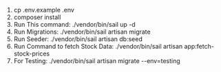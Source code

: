 1. cp .env.example .env
2. composer install
3. Run This command:  ./vendor/bin/sail up -d 
4. Run Migrations: ./vendor/bin/sail artisan migrate
5. Run Seeder: ./vendor/bin/sail artisan db:seed
6. Run Command to fetch Stock Data: ./vendor/bin/sail artisan app:fetch-stock-prices
7. For Testing: ./vendor/bin/sail artisan migrate --env=testing   
